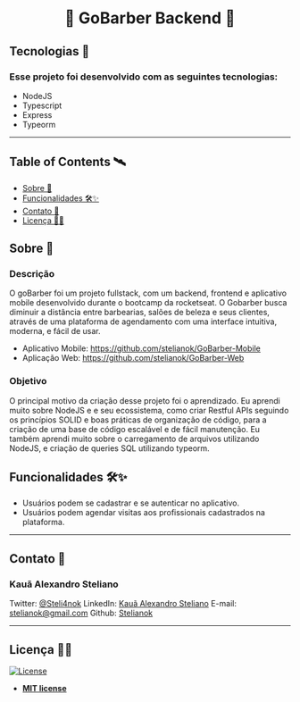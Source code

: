 <h1 align="center">💜 GoBarber Backend 💜</h1>

<p align="center">

</p>

## Tecnologias :rocket:
### Esse projeto foi desenvolvido com as seguintes tecnologias:

- NodeJS
- Typescript
- Express
- Typeorm


---


## Table of Contents 🛰

- [Sobre 📖](#Sobre)
- [Funcionalidades 🛠✨](#Funcionalidades)
- [Contato 💼](#Contato)
- [Licença 👨‍⚖️](#Licença)


## Sobre 📖

### Descrição
O goBarber foi um projeto fullstack, com um backend, frontend e aplicativo mobile desenvolvido durante o bootcamp da rocketseat. O Gobarber busca diminuir  a distância entre barbearias, salões de beleza e seus clientes, através de uma plataforma de agendamento com uma interface intuitiva, moderna, e fácil de usar.

- Aplicativo Mobile:  https://github.com/stelianok/GoBarber-Mobile
- Aplicação Web: https://github.com/stelianok/GoBarber-Web

### Objetivo
O principal motivo da criação desse projeto foi o aprendizado. Eu aprendi muito sobre NodeJS e e seu ecossistema, como criar Restful APIs seguindo os princípios SOLID e boas práticas de organização de código, para a criação de uma base de código escalável e de fácil manutenção. Eu também aprendi muito sobre o carregamento de arquivos utilizando NodeJS, e criação de queries SQL utilizando  typeorm.


## Funcionalidades 🛠✨


- Usuários podem se cadastrar e se autenticar no aplicativo.
- Usuários podem agendar visitas aos profissionais cadastrados na plataforma.

---


## Contato 💼


### Kauã Alexandro Steliano

Twitter:
[@Steli4nok](https://twitter.com/Steli4nok)
LinkedIn:
[Kauã Alexandro Steliano](https://www.linkedin.com/in/kauã-steliano-107620181/)
E-mail:
stelianok@gmail.com
Github:
[Stelianok](https://github.com/stelianok)


---

## Licença 👨‍⚖️

[![License](http://img.shields.io/:license-mit-blue.svg?style=flat-square)](http://badges.mit-license.org)

- **[MIT license](http://opensource.org/licenses/mit-license.php)**
